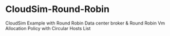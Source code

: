 # CloudSim-Round-Robin
CloudSim Example with Round Robin Data center broker &amp; Round Robin Vm Allocation Policy with Circular Hosts List
